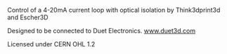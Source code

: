 Control of a 4-20mA current loop with optical isolation by Think3dprint3d and Escher3D

Designed to be connected to Duet Electronics. www.duet3d.com

Licensed under CERN OHL 1.2

